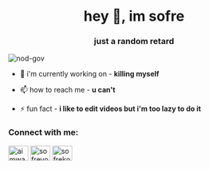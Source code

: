 <h1 align="center">hey 👋, im sofre</h1>
<h3 align="center">just a random retard</h3>

<p align="left"> <img src="https://komarev.com/ghpvc/?username=nod-gov&label=Profile%20views&color=0e75b6&style=flat" alt="nod-gov" /> </p>

- 🔭 i'm currently working on - **killing myself**

- 📫 how to reach me - **u can't**

- ⚡ fun fact - **i like to edit videos but i'm too lazy to do it**

<h3 align="left">Connect with me:</h3>
<p align="left">
<a href="https://twitter.com/aimwarenet" target="blank"><img align="center" src="http://assets.stickpng.com/images/580b57fcd9996e24bc43c53e.png" alt="aimwarenet" height="30" width="40" /></a>
<a href="https://instagram.com/sofreyoo" target="blank"><img align="center" src="https://studiokalisz.pl/wp-content/uploads/2018/11/instagram-logo-png-transparent-background-1.png" alt="sofreyoo" height="30" width="40" /></a>
<a href="https://www.youtube.com/c/sofrekox" target="blank"><img align="center" src="https://www.ekspresowelajki.pl/wp-content/uploads/2020/04/YouTube.png" alt="sofrekox" height="30" width="40" /></a>
</p>

